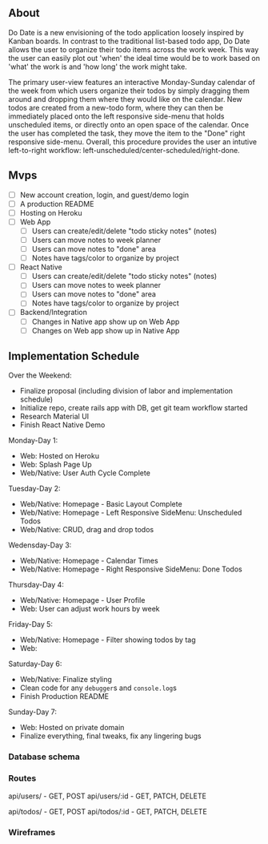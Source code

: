 ## About

Do Date is a new envisioning of the todo application loosely inspired by Kanban boards. In contrast to the traditional list-based todo app, Do Date allows the user to organize their todo items across the work week. This way the user can easily plot out 'when' the ideal time would be to work based on 'what' the work is and 'how long' the work might take. 

The primary user-view features an interactive Monday-Sunday calendar of the week from which users organize their todos by simply dragging them around and dropping them where they would like on the calendar. New todos are created from a new-todo form, where they can then be immediately placed onto the left responsive side-menu that holds unscheduled items, or directly onto an open space of the calendar. Once the user has completed the task, they move the item to the "Done" right responsive side-menu. Overall, this procedure provides the user an intutive left-to-right workflow: left-unscheduled/center-scheduled/right-done. 

## Mvps

- [ ] New account creation, login, and guest/demo login
- [ ] A production README
- [ ] Hosting on Heroku
- [ ] Web App
  - [ ] Users can create/edit/delete "todo sticky notes" (notes)
  - [ ] Users can move notes to week planner
  - [ ] Users can move notes to "done" area
  - [ ] Notes have tags/color to organize by project
- [ ] React Native
  - [ ] Users can create/edit/delete "todo sticky notes" (notes)
  - [ ] Users can move notes to week planner
  - [ ] Users can move notes to "done" area
  - [ ] Notes have tags/color to organize by project
- [ ] Backend/Integration
  - [ ] Changes in Native app show up on Web App
  - [ ] Changes on Web app show up in Native App

## Implementation Schedule

Over the Weekend:

- Finalize proposal (including division of labor and implementation schedule)
- Initialize repo, create rails app with DB, get git team workflow started
- Research Material UI
- Finish React Native Demo

Monday-Day 1:

- Web: Hosted on Heroku
- Web: Splash Page Up
- Web/Native: User Auth Cycle Complete

Tuesday-Day 2:

- Web/Native: Homepage - Basic Layout Complete
- Web/Native: Homepage - Left Responsive SideMenu: Unscheduled Todos
- Web/Native: CRUD, drag and drop todos

Wedensday-Day 3:

- Web/Native: Homepage - Calendar Times
- Web/Native: Homepage - Right Responsive SideMenu: Done Todos

Thursday-Day 4:

- Web/Native: Homepage - User Profile
- Web: User can adjust work hours by week

Friday-Day 5:

- Web/Native: Homepage - Filter showing todos by tag 
- Web: 

Saturday-Day 6:

- Web/Native: Finalize styling
- Clean code for any `debugger`s and `console.log`s 
- Finish Production README

Sunday-Day 7:

- Web: Hosted on private domain
- Finalize everything, final tweaks, fix any lingering bugs


### Database schema



### Routes

api/users/ - GET, POST
api/users/:id - GET, PATCH, DELETE

api/todos/ - GET, POST
api/todos/:id - GET, PATCH, DELETE

### Wireframes


